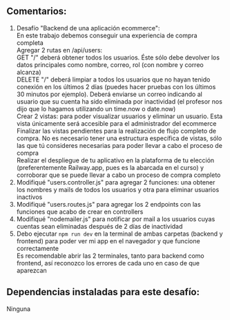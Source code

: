 ## Comentarios:

1. Desafío "Backend de una aplicación ecommerce": <br>
   En este trabajo debemos conseguir una experiencia de compra completa <br>
   Agregar 2 rutas en /api/users: <br>
   GET "/" deberá obtener todos los usuarios. Éste sólo debe devolver los datos principales como nombre, correo, rol (con nombre y correo alcanza)<br>
   DELETE "/" deberá limpiar a todos los usuarios que no hayan tenido conexión en los últimos 2 días (puedes hacer pruebas con los últimos 30 minutos por ejemplo). Deberá enviarse un correo indicando al usuario que su cuenta ha sido eliminada por inactividad (el profesor nos dijo que lo hagamos utilizando un time.now o date.now) <br>
   Crear 2 vistas: para poder visualizar usuarios y eliminar un usuario. Esta vista únicamente será accesible para el administrador del ecommerce <br>
   Finalizar las vistas pendientes para la realización de flujo completo de compra. No es necesario tener una estructura específica de vistas, sólo las que tú consideres necesarias para poder llevar a cabo el proceso de compra <br>
   Realizar el despliegue de tu aplicativo en la plataforma de tu elección (preferentemente Railway.app, pues es la abarcada en el curso) y corroborar que se puede llevar a cabo un proceso de compra completo
2. Modifiqué "users.controller.js" para agregar 2 funciones: una obtener los nombres y mails de todos los usuarios y otra para eliminar usuarios inactivos
3. Modifiqué "users.routes.js" para agregar los 2 endpoints con las funciones que acabo de crear en controllers
4. Modifiqué "nodemailer.js" para notificar por mail a los usuarios cuyas cuentas sean eliminadas después de 2 días de inactividad
5. Debo ejecutar `npm run dev` en la terminal de ambas carpetas (backend y frontend) para poder ver mi app en el navegador y que funcione correctamente <br>
   Es recomendable abrir las 2 terminales, tanto para backend como frontend, así reconozco los errores de cada uno en caso de que aparezcan



## Dependencias instaladas para este desafío:

Ninguna